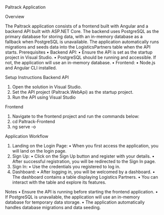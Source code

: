 Paltrack Application

Overview

The Paltrack application consists of a frontend built with Angular and a backend API built with ASP.NET Core. The backend uses PostgreSQL as the primary database for storing data, with an in-memory database as a fallback when PostgreSQL is unavailable. The application automatically runs migrations and seeds data into the LogisticsPartners table when the API starts.
Prerequisites
•	Backend API:
•	Ensure the API is set as the startup project in Visual Studio.
•	PostgreSQL should be running and accessible. If not, the application will use an in-memory database.
•	Frontend:
•	Node.js and Angular CLI installed.

Setup Instructions
Backend API
1.	Open the solution in Visual Studio.
2.	Set the API project (Paltrack.WebApi) as the startup project.
3.	Run the API using Visual Studio

 Frontend
1.	Navigate to the frontend project and run the commands below:
2.	cd Paltrack-Frontend
3.	 ng serve -o

Application Workflow
1.	Landing on the Login Page:
•	When you first access the application, you will land on the login page.
2.	Sign Up:
•	Click on the Sign Up button and register with your details.
•	After successful registration, you will be redirected to the Sign In page.
3.	Sign In:
•	Use the credentials you registered to log in.
4.	Dashboard:
•	After logging in, you will be welcomed by a dashboard.
•	The dashboard contains a table displaying Logistics Partners.
•	You can interact with the table and explore its features.

Notes
•	Ensure the API is running before starting the frontend application.
•	If PostgreSQL is unavailable, the application will use an in-memory database for temporary data storage.
•	The application automatically handles database migrations and data seeding.
   
